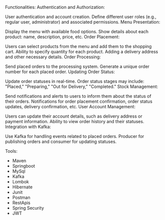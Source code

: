Functionalities:
Authentication and Authorization:

User authentication and account creation.
Define different user roles (e.g., regular user, administrator) and associated permissions.
Menu Presentation:

Display the menu with available food options.
Show details about each product: name, description, price, etc.
Order Placement:

Users can select products from the menu and add them to the shopping cart.
Ability to specify quantity for each product.
Adding a delivery address and other necessary details.
Order Processing:

Send placed orders to the processing system.
Generate a unique order number for each placed order.
Updating Order Status:

Update order statuses in real-time.
Order status stages may include: "Placed," "Preparing," "Out for Delivery," "Completed."
Stock Management:

Send notifications and alerts to users to inform them about the status of their orders.
Notifications for order placement confirmation, order status updates, delivery confirmation, etc.
User Account Management:

Users can update their account details, such as delivery address or payment information.
Ability to view order history and their statuses.
Integration with Kafka:

Use Kafka for handling events related to placed orders.
Producer for publishing orders and consumer for updating statuses.

Tools:
- Maven
- Springboot
- MySql
- Kafka
- Lombok
- Hibernate
- Junit
- Postman
- RestApis
- Spring Security
- JWT
